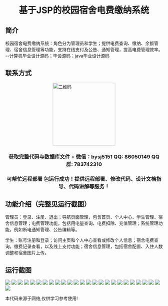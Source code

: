 <p><h1 align="center">基于JSP的校园宿舍电费缴纳系统</h1></p>

## 简介
校园宿舍电费缴纳系统：角色分为管理员和学生；提供电费查询、缴纳、余额管理、宿舍信息管理等功能，支持在线支付及公告、通知管理，提高电费管理效率。    --计算机毕业设计源码；毕设源码；java毕业设计源码


## 联系方式
<img src="https://bs-1329754181.cos.ap-shanghai.myqcloud.com/wx.jpg" alt="二维码" style="display: block; margin: 0 auto;" width="200px">
<p><h3 align="center">获取完整代码与数据库文件 + 微信：bysj5151 QQ: 86050149 QQ群: 783742310</h3></p>
<p><h3 align="center">可帮忙远程部署 包运行成功！提供远程部署、修改代码、设计文档指导、代码讲解等服务！</h3></p>

## 功能介绍（完整见运行截图）
管理员：登录、注册、退出；导航页面管理，包含首页、个人中心、学生管理、宿舍信息管理；电费管理功能，包括用电量查询、电费扣除、充值管理；系统管理功能，例如断电通知管理、公告编辑等。

学生：账号注册和登录；访问主页和个人中心查看或修改个人信息；宿舍电费查询，缴费记录查看，以及线上支付功能；宿舍信息管理，包括宿舍配置、入住人数调整和宿舍图片上传。


## 运行截图
![](https://bs-1329754181.cos.ap-shanghai.myqcloud.com/ssm/CampusDormitoryElectricityPaymentSystem/img/001.jpg)
![](https://bs-1329754181.cos.ap-shanghai.myqcloud.com/ssm/CampusDormitoryElectricityPaymentSystem/img/002.jpg)
![](https://bs-1329754181.cos.ap-shanghai.myqcloud.com/ssm/CampusDormitoryElectricityPaymentSystem/img/003.jpg)
![](https://bs-1329754181.cos.ap-shanghai.myqcloud.com/ssm/CampusDormitoryElectricityPaymentSystem/img/004.jpg)
![](https://bs-1329754181.cos.ap-shanghai.myqcloud.com/ssm/CampusDormitoryElectricityPaymentSystem/img/005.jpg)
![](https://bs-1329754181.cos.ap-shanghai.myqcloud.com/ssm/CampusDormitoryElectricityPaymentSystem/img/006.jpg)
![](https://bs-1329754181.cos.ap-shanghai.myqcloud.com/ssm/CampusDormitoryElectricityPaymentSystem/img/007.jpg)
![](https://bs-1329754181.cos.ap-shanghai.myqcloud.com/ssm/CampusDormitoryElectricityPaymentSystem/img/008.jpg)
![](https://bs-1329754181.cos.ap-shanghai.myqcloud.com/ssm/CampusDormitoryElectricityPaymentSystem/img/009.jpg)
![](https://bs-1329754181.cos.ap-shanghai.myqcloud.com/ssm/CampusDormitoryElectricityPaymentSystem/img/010.jpg)
![](https://bs-1329754181.cos.ap-shanghai.myqcloud.com/ssm/CampusDormitoryElectricityPaymentSystem/img/011.jpg)
![](https://bs-1329754181.cos.ap-shanghai.myqcloud.com/ssm/CampusDormitoryElectricityPaymentSystem/img/012.jpg)
![](https://bs-1329754181.cos.ap-shanghai.myqcloud.com/ssm/CampusDormitoryElectricityPaymentSystem/img/013.jpg)
![](https://bs-1329754181.cos.ap-shanghai.myqcloud.com/ssm/CampusDormitoryElectricityPaymentSystem/img/014.jpg)
![](https://bs-1329754181.cos.ap-shanghai.myqcloud.com/ssm/CampusDormitoryElectricityPaymentSystem/img/015.jpg)
![](https://bs-1329754181.cos.ap-shanghai.myqcloud.com/ssm/CampusDormitoryElectricityPaymentSystem/img/016.jpg)
![](https://bs-1329754181.cos.ap-shanghai.myqcloud.com/ssm/CampusDormitoryElectricityPaymentSystem/img/017.jpg)
![](https://bs-1329754181.cos.ap-shanghai.myqcloud.com/ssm/CampusDormitoryElectricityPaymentSystem/img/018.jpg)
![](https://bs-1329754181.cos.ap-shanghai.myqcloud.com/ssm/CampusDormitoryElectricityPaymentSystem/img/019.jpg)
![](https://bs-1329754181.cos.ap-shanghai.myqcloud.com/ssm/CampusDormitoryElectricityPaymentSystem/img/020.jpg)
![](https://bs-1329754181.cos.ap-shanghai.myqcloud.com/ssm/CampusDormitoryElectricityPaymentSystem/img/021.jpg)
![](https://bs-1329754181.cos.ap-shanghai.myqcloud.com/ssm/CampusDormitoryElectricityPaymentSystem/img/022.jpg)
![](https://bs-1329754181.cos.ap-shanghai.myqcloud.com/ssm/CampusDormitoryElectricityPaymentSystem/img/023.jpg)
![](https://bs-1329754181.cos.ap-shanghai.myqcloud.com/ssm/CampusDormitoryElectricityPaymentSystem/img/024.jpg)
![](https://bs-1329754181.cos.ap-shanghai.myqcloud.com/ssm/CampusDormitoryElectricityPaymentSystem/img/025.jpg)
![](https://bs-1329754181.cos.ap-shanghai.myqcloud.com/ssm/CampusDormitoryElectricityPaymentSystem/img/026.jpg)

<p>本代码来源于网络,仅供学习参考使用!</p>
